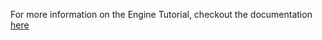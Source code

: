 For more information on the Engine Tutorial, checkout the documentation [here](/docs/system/tutorials/tutorial/index.html)
